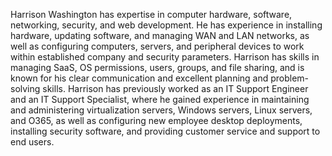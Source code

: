Harrison Washington has expertise in computer hardware, software, networking, security, and web development. He has experience in installing hardware, updating software, and managing WAN and LAN networks, as well as configuring computers, servers, and peripheral devices to work within established company and security parameters. Harrison has skills in managing SaaS, OS permissions, users, groups, and file sharing, and is known for his clear communication and excellent planning and problem-solving skills. Harrison has previously worked as an IT Support Engineer and an IT Support Specialist, where he gained experience in maintaining and administering virtualization servers, Windows servers, Linux servers, and O365, as well as configuring new employee desktop deployments, installing security software, and providing customer service and support to end users.
